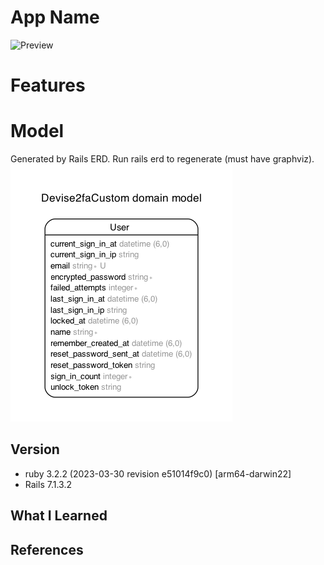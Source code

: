 # App Name

![Preview](preview.png)

# Features

# Model

Generated by Rails ERD. Run rails erd to regenerate (must have graphviz).
![ERD Diagram](erd.png)

## Version

- ruby 3.2.2 (2023-03-30 revision e51014f9c0) [arm64-darwin22]
- Rails 7.1.3.2

## What I Learned

## References
